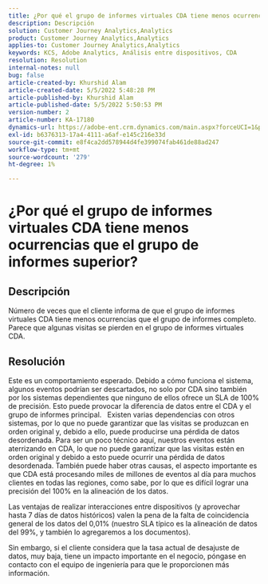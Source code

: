 ```yaml
---
title: ¿Por qué el grupo de informes virtuales CDA tiene menos ocurrencias que el grupo de informes superior?
description: Descripción
solution: Customer Journey Analytics,Analytics
product: Customer Journey Analytics,Analytics
applies-to: Customer Journey Analytics,Analytics
keywords: KCS, Adobe Analytics, Análisis entre dispositivos, CDA
resolution: Resolution
internal-notes: null
bug: false
article-created-by: Khurshid Alam
article-created-date: 5/5/2022 5:48:28 PM
article-published-by: Khurshid Alam
article-published-date: 5/5/2022 5:50:53 PM
version-number: 2
article-number: KA-17180
dynamics-url: https://adobe-ent.crm.dynamics.com/main.aspx?forceUCI=1&pagetype=entityrecord&etn=knowledgearticle&id=d68d7791-9bcc-ec11-a7b5-6045bd00dbbc
exl-id: b6376313-17a4-4111-a6af-e145c216e33d
source-git-commit: e8f4ca2dd578944d4fe399074fab461de88ad247
workflow-type: tm+mt
source-wordcount: '279'
ht-degree: 1%

---
```


# ¿Por qué el grupo de informes virtuales CDA tiene menos ocurrencias que el grupo de informes superior?

## Descripción


Número de veces que el cliente informa de que el grupo de informes virtuales CDA tiene menos ocurrencias que el grupo de informes completo. Parece que algunas visitas se pierden en el grupo de informes virtuales CDA.


## Resolución


Este es un comportamiento esperado. Debido a cómo funciona el sistema, algunos eventos podrían ser descartados, no solo por CDA sino también por los sistemas dependientes que ninguno de ellos ofrece un SLA de 100% de precisión. Esto puede provocar la diferencia de datos entre el CDA y el grupo de informes principal.
 
Existen varias dependencias con otros sistemas, por lo que no puede garantizar que las visitas se produzcan en orden original y, debido a ello, puede producirse una pérdida de datos desordenada. Para ser un poco técnico aquí, nuestros eventos están aterrizando en CDA, lo que no puede garantizar que las visitas estén en orden original y debido a esto puede ocurrir una pérdida de datos desordenada. También puede haber otras causas, el aspecto importante es que CDA está procesando miles de millones de eventos al día para muchos clientes en todas las regiones, como sabe, por lo que es difícil lograr una precisión del 100% en la alineación de los datos.

Las ventajas de realizar interacciones entre dispositivos (y aprovechar hasta 7 días de datos históricos) valen la pena de la falta de coincidencia general de los datos del 0,01% (nuestro SLA típico es la alineación de datos del 99%, y también lo agregaremos a los documentos).

Sin embargo, si el cliente considera que la tasa actual de desajuste de datos, muy baja, tiene un impacto importante en el negocio, póngase en contacto con el equipo de ingeniería para que le proporcionen más información.

